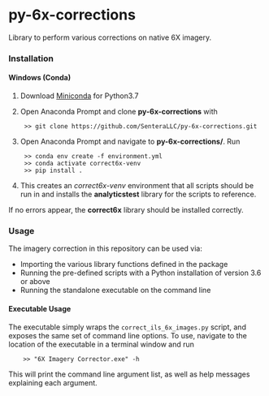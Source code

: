 # py-6x-corrections
Library to perform various corrections on native 6X imagery.

### Installation

#### Windows (Conda)
    
1) Download [Miniconda](https://docs.conda.io/en/latest/miniconda.html) for Python3.7

2) Open Anaconda Prompt and clone **py-6x-corrections** with

        >> git clone https://github.com/SenteraLLC/py-6x-corrections.git

3) Open Anaconda Prompt and navigate to **py-6x-corrections/**.  Run

        >> conda env create -f environment.yml
        >> conda activate correct6x-venv
        >> pip install .
        
4) This creates an *correct6x-venv* environment that all scripts should be run in and installs the **analyticstest**
   library for the scripts to reference. 
        
If no errors appear, the **correct6x** library should be installed correctly.

### Usage
The imagery correction in this repository can be used via:
* Importing the various library functions defined in the package
* Running the pre-defined scripts with a Python installation of version 3.6 or above
* Running the standalone executable on the command line

#### Executable Usage
The executable simply wraps the `correct_ils_6x_images.py` script, and exposes the same set of command line options.
To use, navigate to the location of the executable in a terminal window and run 

        >> "6X Imagery Corrector.exe" -h
        
This will print the command line argument list, as well as help messages explaining each argument.

